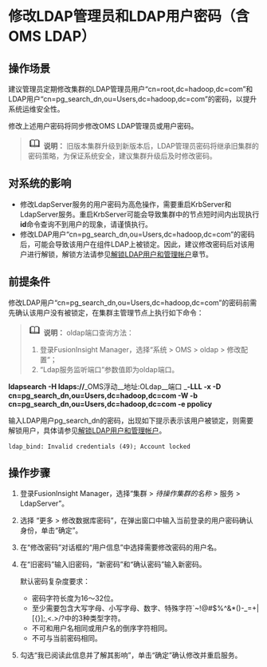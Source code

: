 # 修改LDAP管理员和LDAP用户密码（含OMS LDAP）<a name="admin_guide_000255"></a>

## 操作场景<a name="zh-cn_topic_0263899372_section32983569"></a>

建议管理员定期修改集群的LDAP管理员用户“cn=root,dc=hadoop,dc=com”和LDAP用户“cn=pg\_search\_dn,ou=Users,dc=hadoop,dc=com”的密码，以提升系统运维安全性。

修改上述用户密码将同步修改OMS LDAP管理员或用户密码。

>![](public_sys-resources/icon-note.gif) **说明：** 
>旧版本集群升级到新版本后，LDAP管理员密码将继承旧集群的密码策略，为保证系统安全，建议集群升级后及时修改密码。

## 对系统的影响<a name="zh-cn_topic_0263899372_section28416672"></a>

-   修改LdapServer服务的用户密码为高危操作，需要重启KrbServer和LdapServer服务。重启KrbServer可能会导致集群中的节点短时间内出现执行**id**命令查询不到用户的现象，请谨慎执行。
-   修改LDAP用户“cn=pg\_search\_dn,ou=Users,dc=hadoop,dc=com”的密码后，可能会导致该用户在组件LDAP上被锁定。因此，建议修改密码后对该用户进行解锁，解锁方法请参见[解锁LDAP用户和管理帐户](解锁LDAP用户和管理帐户.md#admin_guide_000245)章节。

## 前提条件<a name="zh-cn_topic_0263899372_section54423456"></a>

修改LDAP用户“cn=pg\_search\_dn,ou=Users,dc=hadoop,dc=com”的密码前需先确认该用户没有被锁定，在集群主管理节点上执行如下命令：

>![](public_sys-resources/icon-note.gif) **说明：** 
>oldap端口查询方法：
>1.  登录FusionInsight Manager，选择“系统  \>  OMS  \>  oldap  \>  修改配置“；
>2.  “Ldap服务监听端口”参数值即为oldap端口。

**ldapsearch -H ldaps://**_OMS浮动__地址:OLdap__端口 _**-LLL -x -D cn=pg\_search\_dn,ou=Users,dc=hadoop,dc=com -W -b cn=pg\_search\_dn,ou=Users,dc=hadoop,dc=com -e ppolicy**

输入LDAP用户pg\_search\_dn的密码，出现如下提示表示该用户被锁定，则需要解锁用户，具体请参见[解锁LDAP用户和管理帐户](解锁LDAP用户和管理帐户.md#admin_guide_000245)。

```
ldap_bind: Invalid credentials (49); Account locked
```

## 操作步骤<a name="zh-cn_topic_0263899372_section36081314113519"></a>

1.  登录FusionInsight Manager，选择“集群 \>  _待操作集群的名称_  \> 服务 \> LdapServer”。
2.  选择 “更多 \> 修改数据库密码”，在弹出窗口中输入当前登录的用户密码确认身份，单击“确定”。
3.  在“修改密码”对话框的“用户信息”中选择需要修改密码的用户名。
4.  在“旧密码”输入旧密码，“新密码”和“确认密码”输入新密码。

    默认密码复杂度要求：

    -   密码字符长度为16～32位。
    -   至少需要包含大写字母、小写字母、数字、特殊字符\`\~!@\#$%^&\*\(\)-\_=+|\[\{\}\];,<.\>/?中的3种类型字符。
    -   不可和用户名相同或用户名的倒序字符相同。
    -   不可与当前密码相同。

5.  勾选“我已阅读此信息并了解其影响”，单击“确定”确认修改并重启服务。

